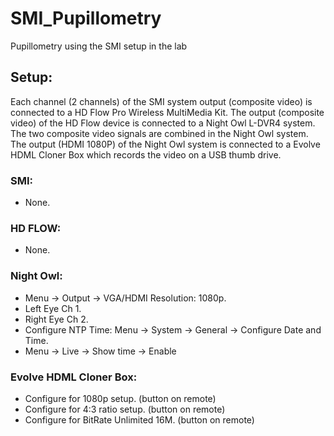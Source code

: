 # SMI_Pupillometry
Pupillometry using the SMI setup in the lab

## Setup:

Each channel (2 channels) of the SMI system output (composite video) is connected to a HD Flow Pro Wireless MultiMedia Kit.  The output (composite video) of the HD Flow device is connected to a Night Owl L-DVR4 system.  The two composite video signals are combined in the Night Owl system.  The output (HDMI 1080P) of the Night Owl system is connected to a Evolve HDML Cloner Box which records the video on a USB thumb drive.

### SMI:
* None.

### HD FLOW:
* None.

### Night Owl:
* Menu -> Output -> VGA/HDMI Resolution: 1080p.
* Left Eye Ch 1.
* Right Eye Ch 2.
* Configure NTP Time: Menu -> System -> General  -> Configure Date and Time.
* Menu -> Live -> Show time -> Enable

### Evolve HDML Cloner Box:
* Configure for 1080p setup. (button on remote)
* Configure for 4:3 ratio setup. (button on remote)
* Configure for BitRate Unlimited 16M. (button on remote)
